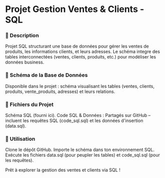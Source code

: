 # Projet Gestion Ventes & Clients - SQL
### 📌 Description
Projet SQL structurant une base de données pour gérer les ventes de produits, les informations clients, et leurs adresses. Le schéma integre des tables interconnectées (ventes, clients, produits, etc.) pour modéliser les données business.

### 🔗 Schéma de la Base de Données
Disponible dans le projet : schéma visualisant les tables (ventes, clients, produits, vente_produits, adresses) et leurs relations.

### 📁 Fichiers du Projet
Schéma SQL (fourni ici).
Code SQL & Données : Partagés sur GitHub – incluent les requêtes SQL (code_sql.sql) et les données d'insertion (data.sql).

### 🚀 Utilisation
Clone le dépôt GitHub.
Importe le schéma dans ton environnement SQL.
Exécute les fichiers data.sql (pour peupler les tables) et code_sql.sql (pour les requêtes).

Prêt à explorer la gestion des ventes et clients via SQL !
